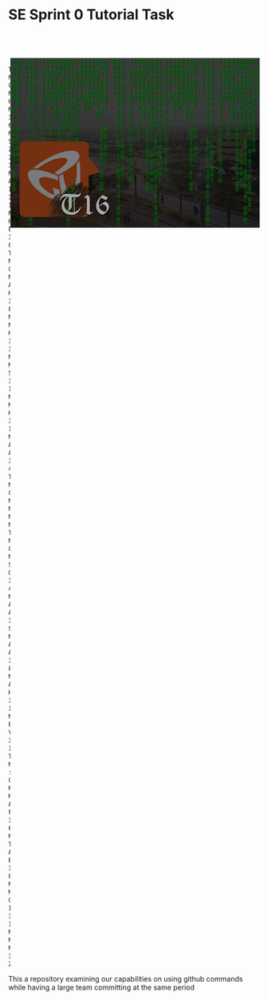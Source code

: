 <h1>SE Sprint 0 Tutorial Task</h1> <br/><br/><br/>
<img align="right" src="logoV5.png" />

    Team No: C1
    Name: Hesham Morgan 37-6934
    Name: Salma Zaki 37-3358
    Name: Aya Ibrahim 37-1574
    Name: Habiba ElHussein 37-0846
    Team No: C2
    Name: Abdulrahman Hosam 37-8877
    Name: Nada Hammouda 37-3846
    Name: Mariam Salama 37-1613
    Name: Mohamed Hesham 37-13409
    Name: Ahmed Ayman 34-4409
    Team No: C3
    Name:
    Name:
    Name:
    Name:
    Team No: C4
    Name: Sarah Gamal 37-4019
    Name: Ahmed Alaa 37-9714
    Name: Ahmed Ashraf 34-8297
    Name: Ahmed Hani 37-14121
    Name: Ebram Yowakem 37-19502
    Team No : C5
    Name: Mohamed Adel Fahim 37-6669
    Name: Tarek Abdelrahman Badreldein 37-0761
    Name: Mahmoud Gamal Ismail 37-15638
    Name: Nour Nounou 37-2979

This a repository examining our capabilities on using github commands while having a large team committing at the same period
